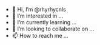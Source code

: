 - 👋 Hi, I’m @rhyrhycnls
- 👀 I’m interested in ...
- 🌱 I’m currently learning ...
- 💞️ I’m looking to collaborate on ...
- 📫 How to reach me ...

<!---
rhyrhycnls/rhyrhycnls is a ✨ special ✨ repository because its `README.md` (this file) appears on your GitHub profile.
You can click the Preview link to take a look at your changes.
--->
